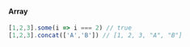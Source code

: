 #### Array


```javascript
[1,2,3].some(i => i === 2) // true
[1,2,3].concat(['A','B']) // [1, 2, 3, "A", "B"]
```
